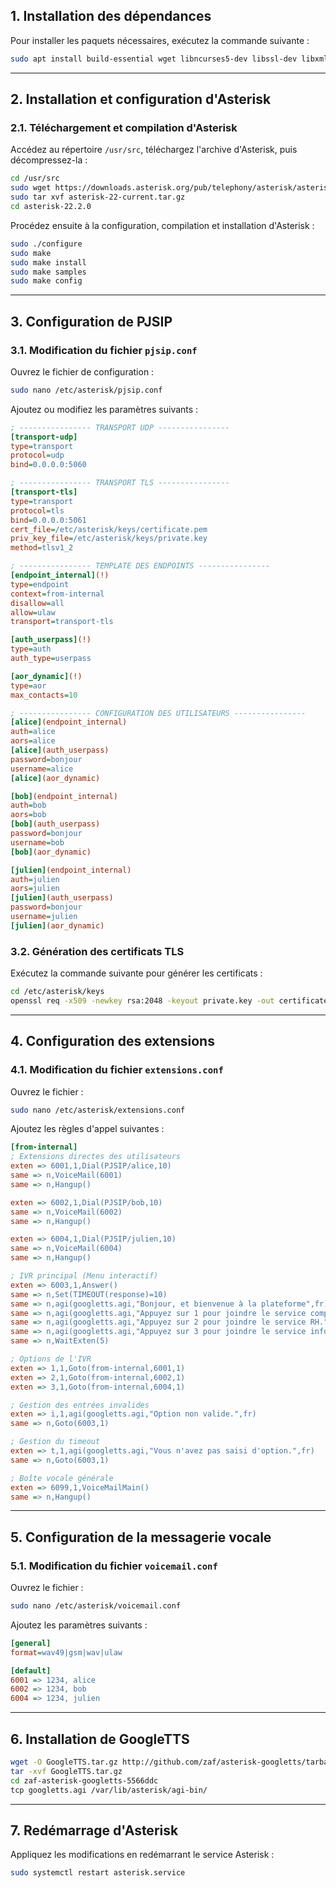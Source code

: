 ## 1. Installation des dépendances

Pour installer les paquets nécessaires, exécutez la commande suivante :

```bash
sudo apt install build-essential wget libncurses5-dev libssl-dev libxml2-dev libsqlite3-dev uuid-dev perl libwww-perl sox mpg123
```

---

## 2. Installation et configuration d'Asterisk

### 2.1. Téléchargement et compilation d'Asterisk

Accédez au répertoire `/usr/src`​, téléchargez l'archive d'Asterisk, puis décompressez-la :

```bash
cd /usr/src
sudo wget https://downloads.asterisk.org/pub/telephony/asterisk/asterisk-22-current.tar.gz
sudo tar xvf asterisk-22-current.tar.gz
cd asterisk-22.2.0
```

Procédez ensuite à la configuration, compilation et installation d'Asterisk :

```bash
sudo ./configure
sudo make
sudo make install
sudo make samples
sudo make config
```

---

## 3. Configuration de PJSIP

### 3.1. Modification du fichier `pjsip.conf`​

Ouvrez le fichier de configuration :

```bash
sudo nano /etc/asterisk/pjsip.conf
```

Ajoutez ou modifiez les paramètres suivants :

```ini
; ---------------- TRANSPORT UDP ----------------
[transport-udp]
type=transport
protocol=udp
bind=0.0.0.0:5060

; ---------------- TRANSPORT TLS ----------------
[transport-tls]
type=transport
protocol=tls
bind=0.0.0.0:5061
cert_file=/etc/asterisk/keys/certificate.pem
priv_key_file=/etc/asterisk/keys/private.key
method=tlsv1_2

; ---------------- TEMPLATE DES ENDPOINTS ----------------
[endpoint_internal](!)
type=endpoint
context=from-internal
disallow=all
allow=ulaw
transport=transport-tls

[auth_userpass](!)
type=auth
auth_type=userpass

[aor_dynamic](!)
type=aor
max_contacts=10

; ---------------- CONFIGURATION DES UTILISATEURS ----------------
[alice](endpoint_internal)
auth=alice
aors=alice
[alice](auth_userpass)
password=bonjour
username=alice
[alice](aor_dynamic)

[bob](endpoint_internal)
auth=bob
aors=bob
[bob](auth_userpass)
password=bonjour
username=bob
[bob](aor_dynamic)

[julien](endpoint_internal)
auth=julien
aors=julien
[julien](auth_userpass)
password=bonjour
username=julien
[julien](aor_dynamic)
```

### 3.2. Génération des certificats TLS

Exécutez la commande suivante pour générer les certificats :

```bash
cd /etc/asterisk/keys
openssl req -x509 -newkey rsa:2048 -keyout private.key -out certificate.pem -days 365 -nodes
```

---

## 4. Configuration des extensions

### 4.1. Modification du fichier `extensions.conf`​

Ouvrez le fichier :

```bash
sudo nano /etc/asterisk/extensions.conf
```

Ajoutez les règles d'appel suivantes :

```ini
[from-internal]
; Extensions directes des utilisateurs
exten => 6001,1,Dial(PJSIP/alice,10)
same => n,VoiceMail(6001)
same => n,Hangup()

exten => 6002,1,Dial(PJSIP/bob,10)
same => n,VoiceMail(6002)
same => n,Hangup()

exten => 6004,1,Dial(PJSIP/julien,10)
same => n,VoiceMail(6004)
same => n,Hangup()

; IVR principal (Menu interactif)
exten => 6003,1,Answer()
same => n,Set(TIMEOUT(response)=10)
same => n,agi(googletts.agi,"Bonjour, et bienvenue à la plateforme",fr)
same => n,agi(googletts.agi,"Appuyez sur 1 pour joindre le service compte",fr)
same => n,agi(googletts.agi,"Appuyez sur 2 pour joindre le service RH.",fr)
same => n,agi(googletts.agi,"Appuyez sur 3 pour joindre le service informatique",fr)
same => n,WaitExten(5)

; Options de l'IVR
exten => 1,1,Goto(from-internal,6001,1)
exten => 2,1,Goto(from-internal,6002,1)
exten => 3,1,Goto(from-internal,6004,1)

; Gestion des entrées invalides
exten => i,1,agi(googletts.agi,"Option non valide.",fr)
same => n,Goto(6003,1)

; Gestion du timeout
exten => t,1,agi(googletts.agi,"Vous n'avez pas saisi d'option.",fr)
same => n,Goto(6003,1)

; Boîte vocale générale
exten => 6099,1,VoiceMailMain()
same => n,Hangup()
```

---

## 5. Configuration de la messagerie vocale

### 5.1. Modification du fichier `voicemail.conf`​

Ouvrez le fichier :

```bash
sudo nano /etc/asterisk/voicemail.conf
```

Ajoutez les paramètres suivants :

```ini
[general]
format=wav49|gsm|wav|ulaw

[default]
6001 => 1234, alice
6002 => 1234, bob
6004 => 1234, julien
```

---

## 6. Installation de GoogleTTS

```bash
wget -O GoogleTTS.tar.gz http://github.com/zaf/asterisk-googletts/tarball/master --no-check-certificate
tar -xvf GoogleTTS.tar.gz
cd zaf-asterisk-googletts-5566ddc
tcp googletts.agi /var/lib/asterisk/agi-bin/
```

---

## 7. Redémarrage d'Asterisk

Appliquez les modifications en redémarrant le service Asterisk :

```bash
sudo systemctl restart asterisk.service
```

‍

